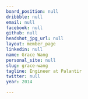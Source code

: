 ```yaml
---
board_position: null
dribbble: null
email: null
facebook: null
github: null
headshot_jpg_url: null
layout: member_page
linkedin: null
name: Grace Wang
personal_site: null
slug: grace-wang
tagline: Engineer at Palantir
twitter: null
year: 2014

---
```

